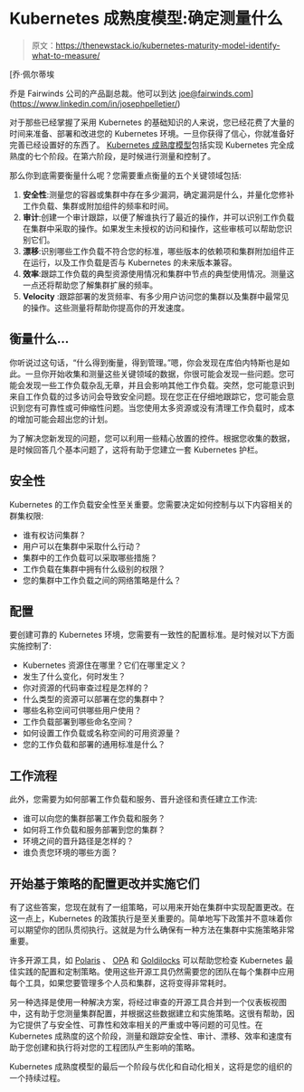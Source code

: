 # Kubernetes 成熟度模型:确定测量什么

> 原文：<https://thenewstack.io/kubernetes-maturity-model-identify-what-to-measure/>

[](https://www.linkedin.com/in/josephpelletier/)

 [乔·佩尔蒂埃

乔是 Fairwinds 公司的产品副总裁。他可以到达 joe@fairwinds.com](https://www.linkedin.com/in/josephpelletier/) 

对于那些已经掌握了采用 Kubernetes 的基础知识的人来说，您已经花费了大量的时间来准备、部署和改进您的 Kubernetes 环境。一旦你获得了信心，你就准备好完善已经设置好的东西了。 [Kubernetes 成熟度模型](https://www.fairwinds.com/kubernetes-maturity-model)包括实现 Kubernetes 完全成熟度的七个阶段。在第六阶段，是时候进行测量和控制了。

那么你到底需要衡量什么呢？您需要重点衡量的五个关键领域包括:

1.  **安全性**:测量您的容器或集群中存在多少漏洞，确定漏洞是什么，并量化您修补工作负载、集群或附加组件的频率和时间。
2.  **审计**:创建一个审计跟踪，以便了解谁执行了最近的操作，并可以识别工作负载在集群中采取的操作。如果发生未授权的访问和操作，这些审核可以帮助您识别它们。
3.  **漂移**:识别哪些工作负载不符合您的标准，哪些版本的依赖项和集群附加组件正在运行，以及工作负载是否与 Kubernetes 的未来版本兼容。
4.  **效率**:跟踪工作负载的典型资源使用情况和集群中节点的典型使用情况。测量这一点还将帮助您了解集群扩展的频率。
5.  **Velocity** :跟踪部署的发货频率、有多少用户访问您的集群以及集群中最常见的操作。这些测量将帮助你提高你的开发速度。

## 衡量什么…

你听说过这句话，“什么得到衡量，得到管理。”嗯，你会发现在库伯内特斯也是如此。一旦你开始收集和测量这些关键领域的数据，你很可能会发现一些问题。您可能会发现一些工作负载杂乱无章，并且会影响其他工作负载。突然，您可能意识到来自工作负载的过多访问会导致安全问题。现在您正在仔细地跟踪它，您可能会意识到您有可靠性或可伸缩性问题。当您使用太多资源或没有清理工作负载时，成本的增加可能会超出您的计划。

为了解决您新发现的问题，您可以利用一些精心放置的控件。根据您收集的数据，是时候回答几个基本问题了，这将有助于您建立一套 Kubernetes 护栏。

## 安全性

Kubernetes 的工作负载安全性至关重要。您需要决定如何控制与以下内容相关的群集权限:

*   谁有权访问集群？
*   用户可以在集群中采取什么行动？
*   集群中的工作负载可以采取哪些措施？
*   工作负载在集群中拥有什么级别的权限？
*   您的集群中工作负载之间的网络策略是什么？

## 配置

要创建可靠的 Kubernetes 环境，您需要有一致性的配置标准。是时候对以下方面实施控制了:

*   Kubernetes 资源住在哪里？它们在哪里定义？
*   发生了什么变化，何时发生？
*   你对资源的代码审查过程是怎样的？
*   什么类型的资源可以部署在您的集群中？
*   哪些名称空间可供哪些用户使用？
*   工作负载部署到哪些命名空间？
*   如何设置工作负载或名称空间的可用资源量？
*   您的工作负载和部署的通用标准是什么？

## 工作流程

此外，您需要为如何部署工作负载和服务、晋升途径和责任建立工作流:

*   谁可以向您的集群部署工作负载和服务？
*   如何将工作负载和服务部署到您的集群？
*   环境之间的晋升路径是怎样的？
*   谁负责您环境的哪些方面？

## 开始基于策略的配置更改并实施它们

有了这些答案，您现在就有了一组策略，可以用来开始在集群中实现配置更改。在这一点上，Kubernetes 的政策执行是至关重要的。简单地写下政策并不意味着你可以期望你的团队贯彻执行。这就是为什么确保有一种方法在集群中实施策略非常重要。

许多开源工具，如 [Polaris](https://www.fairwinds.com/polaris) 、 [OPA](https://www.openpolicyagent.org/) 和 [Goldilocks](https://www.fairwinds.com/blog/introducing-goldilocks-a-tool-for-recommending-resource-requests) 可以帮助您检查 Kubernetes 最佳实践的配置和定制策略。使用这些开源工具仍然需要您的团队在每个集群中应用每个工具，如果您要管理多个人员和集群，这将变得非常耗时。

另一种选择是使用一种解决方案，将经过审查的开源工具合并到一个仪表板视图中，这有助于您测量集群配置，并根据这些数据建立和实施策略。这很有帮助，因为它提供了与安全性、可靠性和效率相关的严重或中等问题的可见性。在 Kubernetes 成熟度的这个阶段，测量和跟踪安全性、审计、漂移、效率和速度有助于您创建和执行将对您的工程团队产生影响的策略。

Kubernetes 成熟度模型的最后一个阶段与优化和自动化相关，这将是您的组织的一个持续过程。

<svg xmlns:xlink="http://www.w3.org/1999/xlink" viewBox="0 0 68 31" version="1.1"><title>Group</title> <desc>Created with Sketch.</desc></svg>